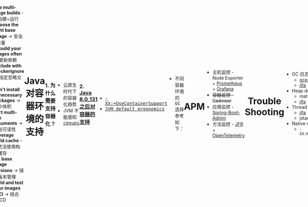 ```yaml
---
# try also 'default' to start simple
theme: dracula
# random image from a curated Unsplash collection by Anthony
# like them? see https://unsplash.com/collections/94734566/slidev
background: https://cover.sli.dev
# some information about your slides, markdown enabled
title: java_app_build_docker_image
info: |
  ## Slidev Starter Template
  Presentation slides for developers.

  Learn more at [Sli.dev](https://sli.dev)
# apply any unocss classes to the current slide
class: text-center
# https://sli.dev/custom/highlighters.html
highlighter: shiki
# https://sli.dev/guide/drawing
drawings:
  persist: false
# slide transition: https://sli.dev/guide/animations#slide-transitions
transition: slide-left
# enable MDC Syntax: https://sli.dev/guide/syntax#mdc-syntax
mdc: true
download: "https://little-ant.oss-cn-hangzhou.aliyuncs.com/pdf/how_to_build_java_app_docker_image.pdf"
exportFilename: how_to_build_java_app_docker_image.pdf
---
```


# Java 应用程序构建 Docker 镜像的几种方式

How to build Docker images for Java applications?

<div class="pt-12">
  <span @click="$slidev.nav.next" class="px-2 py-1 rounded cursor-pointer" hover="bg-white bg-opacity-10">
    Press Space for next page <carbon:arrow-right class="inline"/>
  </span>
</div>

<div class="abs-br m-6 flex gap-2">
  <!-- <button @click="$slidev.nav.openInEditor()" title="Open in Editor" class="text-xl slidev-icon-btn opacity-50 !border-none !hover:text-white">
    <carbon:edit />
  </button> -->
  <a href="https://github.com/saveole/saveole_slides/tree/main/java_app_build_docker_image" target="_blank" alt="GitHub" title="Open in GitHub"
    class="text-xl slidev-icon-btn opacity-50 !border-none !hover:text-white">
    <carbon-logo-github />
  </a>
</div>

<!--
The last comment block of each slide will be treated as slide notes. It will be visible and editable in Presenter Mode along with the slide. [Read more in the docs](https://sli.dev/guide/syntax.html#notes)
-->

---

# Topics

- 🐳 **Docker** - 容器引擎
- 📄 **Dockerfile** - 镜像构建文件
- 🚀 **Container and Java** - Java 对容器化的支持
- 🛠 **APM and Trouble Shooting** - 如何监控和问题排查
- 👉 **Examples** - 示例
- 📚 **Summary && Resources** - 总结及资源分享

<!--
Here is another comment.
-->

---

# Docker

Docker is an open platform for developing, shipping, and running applications. Docker enables you to separate your applications from your infrastructure so you can deliver software quickly. [learn more](https://docs.docker.com/guides/docker-overview/)

<img src="https://dongshu.oss-cn-hangzhou.aliyuncs.com/scrm_front/0ccc911475124fe39df17a6fd97e5690docker-architecture.webp" />

<style>
img {
  width: 100%;
  height: 80%;
}
</style>

---

# Docker Client 的一些常用命令

|                                                                                                                                                           |          |
| --------------------------------------------------------------------------------------------------------------------------------------------------------- | -------- |
| <kbd>pull</kbd> / <kbd>push</kbd> / <kbd>load</kbd> / <kbd>save</kbd>                                                                                     | 镜像相关 |
| <kbd>run</kbd> / <kbd>exec</kbd> / <kbd>cp</kbd> / <kbd>ps</kbd> / <kbd>stats</kbd> / <kbd>inspect</kbd> / <kbd>logs</kbd>                                | 容器相关 |
| <kbd>build</kbd> / <kbd>[镜像分层分阶段](https://docs.docker.com/build/guide/layers/)</kbd> / <kbd>[构建缓存](https://docs.docker.com/build/cache/)</kbd> | 构建相关 |

---

# [Dockerfile](https://docs.docker.com/reference/dockerfile/)

|                           |                |
| ------------------------- | -------------- |
| <kbd>FROM</kbd>           | 定义基础镜像   |
| <kbd>RUN</kbd>            | 在新层执行命令 |
| <kbd>WORKDIR</kbd>        | 工作目录       |
| <kbd>COPY/ADD</kbd>       | 拷贝文件       |
| <kbd>ARG</kbd>            | 构建时参数     |
| <kbd>ENV</kbd>            | 环境变量       |
| <kbd>EXPOSE</kbd>         | 暴露端口       |
| <kbd>CMD/ENTRYPOINT</kbd> | 运行容器的命令 |

---

# 镜像分层

<img src="https://dongshu.oss-cn-hangzhou.aliyuncs.com/scrm_front/ff3e6ed2a0124e35ae3f8000ce42774clayers.png" />

---

# Spring Boot Layers

```shell
# java -Djarmode=layertools -jar app.jar extract/list
- dependencies
- spring-boot-loader
- snapshot-dependencies
- application
```

<kbd>application/META-INF/MANIFEST.MF</kbd>

```shell
Manifest-Version: 1.0
Created-By: Maven JAR Plugin 3.4.1
Build-Jdk-Spec: 21
Implementation-Title: chat
Implementation-Version: 0.0.1-SNAPSHOT
Spring-Boot-Native-Processed: true
Main-Class: org.springframework.boot.loader.launch.JarLauncher
Start-Class: com.ds.chat.ChatApplication
Spring-Boot-Version: 3.3.0
Spring-Boot-Classes: BOOT-INF/classes/
Spring-Boot-Lib: BOOT-INF/lib/
Spring-Boot-Classpath-Index: BOOT-INF/classpath.idx
Spring-Boot-Layers-Index: BOOT-INF/layers.idx
```

---

# [Dockerfile 最佳实践](https://docs.docker.com/build/building/best-practices/)

- **Use multi-stage builds** -> 构建+运行
- **Choose the right base image** -> 安全+轻量
- **Rebuild your images often** -> 更新依赖
- **Exclude with .dockerignore** -> 指定忽略文件
- **Don't install unnecessary packages** -> 减少体积
- **Sort multi-line arguments** -> 增加可读性
- **Leverage build cache** -> 灵活使用构建缓存
- **Pin base image versions** -> 镜像版本管理
- **Build and test your images in CI** -> 结合 CI/CD

---

# Java 对容器环境的支持

### 1. 为什么需要支持容器化？

- 云原生时代下的容器化趋势
- JVM 不能感知 <kbd>[cgoups](https://tech.meituan.com/2015/03/31/cgroups.html)</kbd>

### 2. [Java 8.0_131 之后对容器的支持](https://blogs.oracle.com/java/post/java-on-container-like-a-pro)

- <kbd>[-XX:+UseContainerSupport](https://chriswhocodes.com)</kbd>
- <kbd>[JVM default ergonomics](https://learn.microsoft.com/en-us/azure/developer/java/containers/overview)</kbd>

| 约束                              | GC 类型  |
| --------------------------------- | -------- |
| m <= 1791MB <kbd>+</kbd> 任意 cpu | SerialGC |
| m >= 1792MB <kbd>+</kbd> 2+ cpu   | G1GC     |

- <kbd>不同容器环境的 GC 选择参考如下：</kbd>

---

| Factors             | SerialGC | ParallelGC                                 | G1GC               | ZGC                | ShenandoahGC       |
| ------------------- | -------- | ------------------------------------------ | ------------------ | ------------------ | ------------------ |
| CPU 核数            | 1        | 2                                          | 2                  | 2                  | 2                  |
| 多线程              | No       | Yes                                        | Yes                | Yes                | Yes                |
| 堆内存              | < 4g     | < 4g                                       | > 4g               | > 4g               | > 4g               |
| 是否 STW            | Yes      | Yes                                        | Yes                | Yes(<1ms)          | Yes(<10ms)         |
| 开销                | 低       | 低                                         | 中                 | 中                 | 中                 |
| Tail-latency-Effect | 高       | 高                                         | 高                 | 低                 | 中                 |
| JDK 版本            | All      | All                                        | JDK 8+             | JDK 17+            | JDK 11+            |
| 适用场景            | 单核小堆 | 具有任何堆大小的多核小型堆或批处理工作负荷 | 延迟优先的中大型堆 | 延迟优先的中大型堆 | 延迟优先的中大型堆 |

---

# APM

- 主机监控 - Node Exporter + [Prometheus](http://192.168.3.9:9090) + [Grafana](http://192.168.3.9:3000)
- ~~容器监控 - Cadvisor~~
- 应用监控 - [Spring-Boot-Admin](http://192.168.3.9:8080/applications)
- 方法监控 - [JFR](https://openjdk.org/jeps/328) + [OpenTelemetry](https://spring.io/blog/2022/10/12/observability-with-spring-boot-3)

---

# Trouble Shooting

- GC 日志
  - [gceasy.io](https://www.gceasy.io/)
  - [jifa](http://192.168.3.9:8102)
- Heap dump
  - mat
  - [jifa](http://192.168.3.9:8102)
- Thread dump
  - [jifa](http://192.168.3.9:8102)
  - jstack ${pid}
- Native memory leak
  - `-XX:NativeMemoryTracking=summary`

---

# Examples

---

# Summary

- Dockerfile

  - <kbd>FROM</kbd>
  - <kbd>COPY/ADD</kbd>
  - <kbd>RUN</kbd>
  - <kbd>ENV</kbd>
  - <kbd>EXPOSE</kbd>
  - <kbd>CMD/ENTRYPOINT</kbd>

- 构建 Java 应用程序镜像的几种方式
  - <kbd>Fat jar</kbd> + <kbd>Full JDK</kbd>
  - <kbd>Fat jar</kbd> + <kbd>Slim JDK</kbd>
  - <kbd>Spring boot layers</kbd>
  - <kbd>Spring boot native image</kbd>

---

# Resources

- ## 博客/周刊类
  - [Inside Java](https://inside.java/)
  - [Baeldung Weekly](https://www.baeldung.com/category/weekly-review)
  - [Red Hat Developer Blog](https://developers.redhat.com/blog)
  - [Oracle Blogs | Java](https://blogs.oracle.com/java/)
  - [Java Annotated](https://blog.jetbrains.com/idea/tag/java-annotated/)
- ## 官网类
  - [Docker](https://www.docker.com/)
  - [OpenJDK](https://openjdk.org/)
  - [Spring Boot](https://docs.spring.io/spring-boot/)
  - [Learn Java](https://dev.java/learn/)
- ## PPT 制作工具
  - [Slidev](https://cn.sli.dev/)

---

<h1> Thank You 🙏 </h1>

<style>
  body {
    display: flex;
    justify-content: center;
    align-items: center;
    height: 100vh;
    margin: 0;
  }
  h1 {
    text-align: center;
  }
</style>
